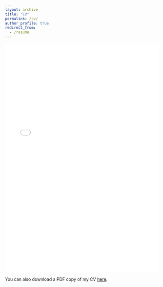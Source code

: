 ```yaml
---
layout: archive
title: "CV"
permalink: /cv/
author_profile: true
redirect_from:
  - /resume
---
```


<iframe src="/files/CV.pdf" width="100%" height="750" frameborder="yes" border="0" marginwidth="0" marginheight="0"></iframe>



You can also download a PDF copy of my CV [here](/files/CV.pdf).
